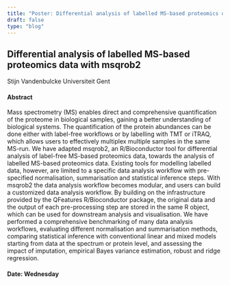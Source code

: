 ```yaml
---
title: "Poster: Differential analysis of labelled MS-based proteomics data with msqrob2"
draft: false
type: "blog"
---
```


## Differential analysis of labelled MS-based proteomics data with msqrob2
Stijn Vandenbulcke
Universiteit Gent
#### Abstract

Mass spectrometry (MS) enables direct and comprehensive quantification of the proteome in biological samples, gaining a better understanding of biological systems. The quantification of the protein abundances can be done either with label-free workflows or by labelling with TMT or iTRAQ, which allows users to effectively multiplex multiple samples in the same MS-run.    We have adapted msqrob2, an R/Bioconductor tool for differential analysis of label-free MS-based proteomics data, towards the analysis of  labelled MS-based proteomics data. Existing tools for modelling labelled data, however, are limited to a specific data analysis workflow with pre-specified normalisation, summarisation and statistical inference steps. With msqrob2 the data analysis workflow becomes modular, and users can build a customized data analysis workflow. By building on the infrastructure provided by the QFeatures R/Bioconductor package, the original data and the output of each pre-processing step are stored in the same R object, which can be used for downstream analysis and visualisation.    We have performed a comprehensive benchmarking of many data analysis workflows, evaluating different normalisation and summarisation methods, comparing statistical inference with conventional linear and mixed models starting from data at the spectrum or protein level, and assessing the impact of imputation, empirical Bayes variance estimation, robust and ridge regression.


#### Date: Wednesday